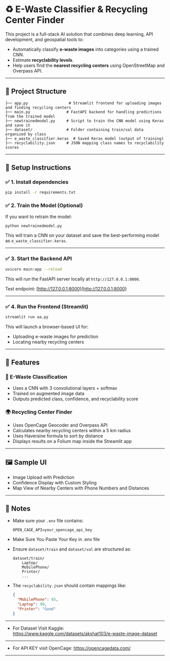 
# ♻️ E-Waste Classifier & Recycling Center Finder

This project is a full-stack AI solution that combines deep learning, API development, and geospatial tools to:
- Automatically classify **e-waste images** into categories using a trained CNN.
- Estimate **recyclability levels**.
- Help users find the **nearest recycling centers** using OpenStreetMap and Overpass API.

---

## 📁 Project Structure

```
├── app.py                  # Streamlit frontend for uploading images and finding recycling centers
├── main.py                # FastAPI backend for handling predictions from the trained model
├── newtrainedmodel.py     # Script to train the CNN model using Keras and save it
├── dataset/               # Folder containing train/val data organized by class
├── e_waste_classifier.keras  # Saved Keras model (output of training)
├── recyclability.json     # JSON mapping class names to recyclability scores
```

---

## 🔧 Setup Instructions

### ✅ 1. Install dependencies

```bash
pip install -r requirements.txt
```


### ✅ 2. Train the Model (Optional)

If you want to retrain the model:
```bash
python newtrainedmodel.py
```

This will train a CNN on your dataset and save the best-performing model as `e_waste_classifier.keras`.

---

### ✅ 3. Start the Backend API

```bash
uvicorn main:app --reload
```

This will run the FastAPI server locally at `http://127.0.0.1:8000`.

Test endpoint: [http://127.0.0.1:8000](http://127.0.0.1:8000)

---

### ✅ 4. Run the Frontend (Streamlit)

```bash
streamlit run aa.py
```

This will launch a browser-based UI for:
- Uploading e-waste images for prediction
- Locating nearby recycling centers

---

## 🧠 Features

### 🧪 E-Waste Classification
- Uses a CNN with 3 convolutional layers + softmax
- Trained on augmented image data
- Outputs predicted class, confidence, and recyclability score

### 🌍 Recycling Center Finder
- Uses OpenCage Geocoder and Overpass API
- Calculates nearby recycling centers within a 5 km radius
- Uses Haversine formula to sort by distance
- Displays results on a Folium map inside the Streamlit app

---

## 🖼️ Sample UI

- Image Upload with Prediction  
- Confidence Display with Custom Styling  
- Map View of Nearby Centers with Phone Numbers and Distances

---

## 📝 Notes

- Make sure your `.env` file contains:
  ```env
  OPEN_CAGE_API=your_opencage_api_key
  ```
- Make Sure You Paste Your Key in .env file

- Ensure `dataset/train` and `dataset/val` are structured as:
  ```
  dataset/train/
      Laptop/
      MobilePhone/
      Printer/
      ...
  ```

- The `recyclability.json` should contain mappings like:
  ```json
  {
    "MobilePhone": 85,
    "Laptop": 90,
    "Printer": "Good"
  }
  ```

---

- For Dataset Visit Kaggle:
https://www.kaggle.com/datasets/akshat103/e-waste-image-dataset
---
- For API KEY visit OpenCage:
https://opencagedata.com/
---

